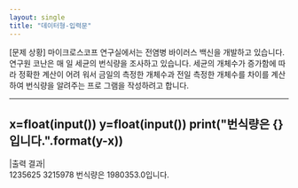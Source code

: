 ```yaml
---
layout: single
title: "데이터형-입력문"
---
```


[문제 상황]
마이크로스코프 연구실에서는 전염병 바이러스 백신을 개발하고 있습니다. 연구원 코난은 매
일 세균의 번식량을 조사하고 있습니다. 세균의 개체수가 증가함에 따라 정확한 계산이 어려
워서 금일의 측정한 개체수과 전일 측정한 개체수를 차이를 계산하여 번식량을 알려주는 프로
그램을 작성하려고 합니다.

---
x=float(input())
y=float(input())
print("번식량은 {}입니다.".format(y-x))
---

|출력 결과|  
1235625
3215978
번식량은 1980353.0입니다.
